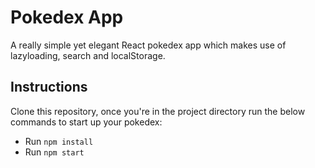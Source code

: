 # Pokedex App

A really simple yet elegant React pokedex app which makes use of lazyloading, search and localStorage.

## Instructions

Clone this repository, once you're in the project directory run the below commands to start up your pokedex:

* Run `npm install`
* Run `npm start`
